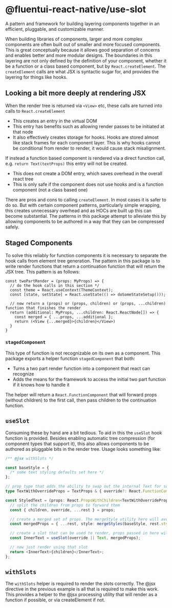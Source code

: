 # @fluentui-react-native/use-slot

A pattern and framework for building layering components together in an efficient, pluggable, and customizable manner.

When building libraries of components, larger and more complex components are often built out of smaller and more focused components. This is great conceptually because it allows good separation of concerns and enables better and more modular designs. The boundaries in this layering are not only defined by the definition of your component, whether it be a function or a class based component, but by `React.createElement`. The `createElement` calls are what JSX is syntactic sugar for, and provides the layering for things like hooks.

## Looking a bit more deeply at rendering JSX

When the render tree is returned via `<View>` etc, these calls are turned into calls to `React.createElement`

- This creates an entry in the virtual DOM
- This entry has benefits such as allowing render passes to be initiated at that node
- It also effectively creates storage for hooks. Hooks are stored almost like stack frames for each component layer. This is why hooks cannot be conditional from render to render, it would cause stack misalignment.

If instead a function based component is rendered via a direct function call, e.g. `return Text(textProps)` this entry will not be created.

- This does not create a DOM entry, which saves overhead in the overall react tree
- This is only safe if the component does not use hooks and is a function component (not a class based one)

There are pros and cons to calling `createElement`. In most cases it is safer to do so. But with certain component patterns, particularly simple wrapping, this creates unnecessary overhead and as HOCs are built up this can become substantial. The patterns in this package attempt to alleviate this by allowing components to be authored in a way that they can be compressed safely.

## Staged Components

To solve this reliably for function components it is necessary to separate the hook calls from element tree generation. The pattern in this package is to write render functions that return a continuation function that will return the JSX tree. This pattern is as follows:

```tsx
const twoPartRender = (props: MyProps) => {
  // do the hook calls in this section */
  const theme = React.useContext(ThemeContext);
  const [state, setState] = React.useState(() => doSomeStateSetup()));

  // now return a (props) or (props, children) or (props, ...children) function that finishes the render
  return (additional: MyProps, ...children: React.ReactNode[]) => {
    const merged = { ...props, ...additional };
    return (<View {...merged}>{children}</View>)
  }
}
```

### `stagedComponent`

This type of function is not recognizable on its own as a component. This package exports a helper function `stagedComponent` that both:

- Turns a two part render function into a component that react can recognize
- Adds the means for the framework to access the initial two part function if it knows how to handle it

The helper will return a `React.FunctionComponent` that will forward props (without children) to the first call, then pass children to the continuation function.

## `useSlot`

Consuming these by hand are a bit tedious. To aid in this the `useSlot` hook function is provided. Besides enabling automatic tree compression (for component types that support it), this also allows components to be authored as pluggable bits in the render tree. Usage looks something like:

```ts
/** @jsx withSlots */

const baseStyle = {
  /* some text styling defaults set here */
};

// prop type that adds the ability to swap out the internal Text for something else
type TextWithOverrideProps = TextProps & { override?: React.FunctionComponent<TextProps> };

const StyledText = (props: React.PropsWithChildren<TextWithOverrideProps>) => {
  // split the children from props to forward them
  const { children, override, ...rest } = props;

  // create a merged set of props. The mergeStyle utility here will avoid creating unnecessary permutations of styles
  const mergedProps = { ...rest, style: mergeStyles(baseStyle, rest.style) };

  // create a slot that can be used to render, props passed in here will be remembered in render. If override is set the slot will be changed, otherwise Text will be used
  const InnerText = useSlot(override || Text, mergedProps);

  // now just render using that slot
  return <InnerText>{children}</InnerText>;
};
```

## `withSlots`

The `withSlots` helper is required to render the slots correctly. The @jsx directive in the previous example is all that is required to make this work. This provides a helper to the @jsx processing utility that will render as a function if possible, or via createElement if not.
